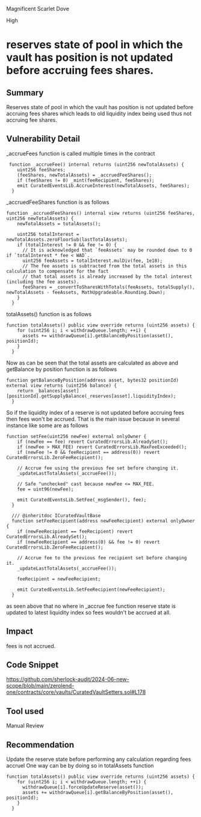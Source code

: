 Magnificent Scarlet Dove

High

# reserves state  of pool in which the vault has position is not updated before accruing fees shares.

## Summary
Reserves state  of pool in which the vault has position is not updated before accruing fees shares which leads to old liquidity index being used thus not accruing fee shares.
## Vulnerability Detail
_accrueFees function is called multiple times in the contract
```solidity
 function _accrueFee() internal returns (uint256 newTotalAssets) {
    uint256 feeShares;
    (feeShares, newTotalAssets) = _accruedFeeShares();
    if (feeShares != 0) _mint(feeRecipient, feeShares);
    emit CuratedEventsLib.AccrueInterest(newTotalAssets, feeShares);
  }
```
_accruedFeeShares function is as follows
```solidity
function _accruedFeeShares() internal view returns (uint256 feeShares, uint256 newTotalAssets) {
    newTotalAssets = totalAssets();

    uint256 totalInterest = newTotalAssets.zeroFloorSub(lastTotalAssets);
    if (totalInterest != 0 && fee != 0) {
      // It is acknowledged that `feeAssets` may be rounded down to 0 if `totalInterest * fee < WAD`.
      uint256 feeAssets = totalInterest.mulDiv(fee, 1e18);
      // The fee assets is subtracted from the total assets in this calculation to compensate for the fact
      // that total assets is already increased by the total interest (including the fee assets).
      feeShares = _convertToSharesWithTotals(feeAssets, totalSupply(), newTotalAssets - feeAssets, MathUpgradeable.Rounding.Down);
    }
  }
```
totalAssets() function is as follows
```solidity
function totalAssets() public view override returns (uint256 assets) {
    for (uint256 i; i < withdrawQueue.length; ++i) {
      assets += withdrawQueue[i].getBalanceByPosition(asset(), positionId);
    }
  }
```
Now as can be seen that the total assets are calculated as above and getBalance by position function is as follows
```solidity 
function getBalanceByPosition(address asset, bytes32 positionId) external view returns (uint256 balance) {
    return _balances[asset][positionId].getSupplyBalance(_reserves[asset].liquidityIndex);
  }
```
So if the liquidity index of a reserve is not updated before accruing fees then fees won't be accrued.
That is the main issue because in several instance like some are as follows
```solidity
function setFee(uint256 newFee) external onlyOwner {
    if (newFee == fee) revert CuratedErrorsLib.AlreadySet();
    if (newFee > MAX_FEE) revert CuratedErrorsLib.MaxFeeExceeded();
    if (newFee != 0 && feeRecipient == address(0)) revert CuratedErrorsLib.ZeroFeeRecipient();

    // Accrue fee using the previous fee set before changing it.
    _updateLastTotalAssets(_accrueFee());

    // Safe "unchecked" cast because newFee <= MAX_FEE.
    fee = uint96(newFee);

    emit CuratedEventsLib.SetFee(_msgSender(), fee);
  }

  /// @inheritdoc ICuratedVaultBase
  function setFeeRecipient(address newFeeRecipient) external onlyOwner {
    if (newFeeRecipient == feeRecipient) revert CuratedErrorsLib.AlreadySet();
    if (newFeeRecipient == address(0) && fee != 0) revert CuratedErrorsLib.ZeroFeeRecipient();

    // Accrue fee to the previous fee recipient set before changing it.
    _updateLastTotalAssets(_accrueFee());

    feeRecipient = newFeeRecipient;

    emit CuratedEventsLib.SetFeeRecipient(newFeeRecipient);
  }
```
as seen above that no where in _accrue fee function reserve state is updated to latest liquidity index so fees wouldn't be accrued at all.

## Impact
fees is not accrued.
## Code Snippet
https://github.com/sherlock-audit/2024-06-new-scope/blob/main/zerolend-one/contracts/core/vaults/CuratedVaultSetters.sol#L178
## Tool used

Manual Review

## Recommendation
Update the reserve state before performing any calculation regarding fees accruel
One way can be by doing so in totalAssets function
```solidity
function totalAssets() public view override returns (uint256 assets) {
    for (uint256 i; i < withdrawQueue.length; ++i) {
      withdrawQueue[i].forceUpdateReserve(asset());
      assets += withdrawQueue[i].getBalanceByPosition(asset(), positionId);
    }
  }
```